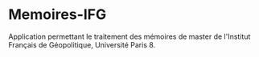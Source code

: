 # Memoires-IFG
Application permettant le traitement des mémoires de master de l'Institut Français de Géopolitique, Université Paris 8.
